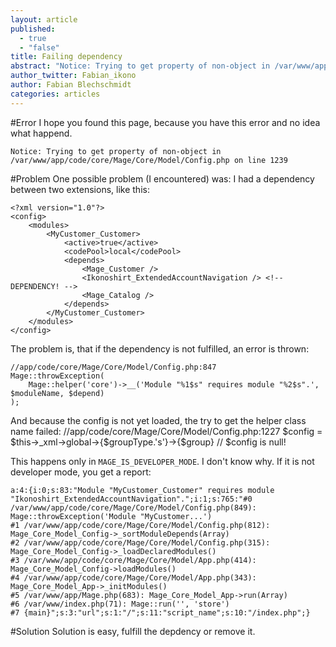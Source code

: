 ```yaml
---
layout: article
published: 
  - true
  - "false"
title: Failing dependency
abstract: "Notice: Trying to get property of non-object in /var/www/app/code/core/Mage/Core/Model/Config.php on line 1239"
author_twitter: Fabian_ikono
author: Fabian Blechschmidt
categories: articles
---
```


#Error
I hope you found this page, because you have this error and no idea what happend.

    Notice: Trying to get property of non-object in /var/www/app/code/core/Mage/Core/Model/Config.php on line 1239 

#Problem
One possible problem (I encountered) was: I had a dependency between two extensions, like this:

    <?xml version="1.0"?>
    <config>
        <modules>
            <MyCustomer_Customer>
                <active>true</active>
                <codePool>local</codePool>
                <depends>
                    <Mage_Customer />
                    <Ikonoshirt_ExtendedAccountNavigation /> <!-- DEPENDENCY! -->
                    <Mage_Catalog />
                </depends>
            </MyCustomer_Customer>
        </modules>
    </config>


The problem is, that if the dependency is not fulfilled, an error is thrown:

    //app/code/core/Mage/Core/Model/Config.php:847
    Mage::throwException(
        Mage::helper('core')->__('Module "%1$s" requires module "%2$s".', $moduleName, $depend)
    );
    
And because the config is not yet loaded, the try to get the helper class name failed:
    //app/code/core/Mage/Core/Model/Config.php:1227
    $config = $this->_xml->global->{$groupType.'s'}->{$group}
    // $config is null!

This happens only in `MAGE_IS_DEVELOPER_MODE`. I don't know why. If it is not developer mode, you get a report:

    a:4:{i:0;s:83:"Module "MyCustomer_Customer" requires module "Ikonoshirt_ExtendedAccountNavigation".";i:1;s:765:"#0 /var/www/app/code/core/Mage/Core/Model/Config.php(849): Mage::throwException('Module "MyCustomer...')
    #1 /var/www/app/code/core/Mage/Core/Model/Config.php(812): Mage_Core_Model_Config->_sortModuleDepends(Array)
    #2 /var/www/app/code/core/Mage/Core/Model/Config.php(315): Mage_Core_Model_Config->_loadDeclaredModules()
    #3 /var/www/app/code/core/Mage/Core/Model/App.php(414): Mage_Core_Model_Config->loadModules()
    #4 /var/www/app/code/core/Mage/Core/Model/App.php(343): Mage_Core_Model_App->_initModules()
    #5 /var/www/app/Mage.php(683): Mage_Core_Model_App->run(Array)
    #6 /var/www/index.php(71): Mage::run('', 'store')
    #7 {main}";s:3:"url";s:1:"/";s:11:"script_name";s:10:"/index.php";}

#Solution
Solution is easy, fulfill the depdency or remove it.
